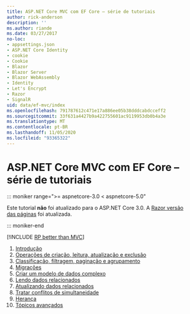 ```yaml
---
title: ASP.NET Core MVC com EF Core – série de tutoriais
author: rick-anderson
description: ''
ms.author: riande
ms.date: 03/27/2017
no-loc:
- appsettings.json
- ASP.NET Core Identity
- cookie
- Cookie
- Blazor
- Blazor Server
- Blazor WebAssembly
- Identity
- Let's Encrypt
- Razor
- SignalR
uid: data/ef-mvc/index
ms.openlocfilehash: 791787612c471e17a886ee05b38dddcabdcceff2
ms.sourcegitcommit: 33f631a4427b9a422755601ac9119953db0b4a3e
ms.translationtype: MT
ms.contentlocale: pt-BR
ms.lasthandoff: 11/05/2020
ms.locfileid: "93365322"
---
```

# <a name="aspnet-core-mvc-with-ef-core---tutorial-series"></a>ASP.NET Core MVC com EF Core – série de tutoriais

::: moniker range=">= aspnetcore-3.0 < aspnetcore-5.0"

Este tutorial **não** foi atualizado para o ASP.NET Core 3.0. A [ Razor versão das páginas](xref:data/ef-rp/intro) foi atualizada.

::: moniker-end

[!INCLUDE [RP better than MVC](../../includes/RP-EF/rp-over-mvc.md)]

1. [Introdução](xref:data/ef-mvc/intro)
1. [Operações de criação, leitura, atualização e exclusão](xref:data/ef-mvc/crud)
1. [Classificação, filtragem, paginação e agrupamento](xref:data/ef-mvc/sort-filter-page)
1. [Migrações](xref:data/ef-mvc/migrations)
1. [Criar um modelo de dados complexo](xref:data/ef-mvc/complex-data-model)
1. [Lendo dados relacionados](xref:data/ef-mvc/read-related-data)
1. [Atualizando dados relacionados](xref:data/ef-mvc/update-related-data)
1. [Tratar conflitos de simultaneidade](xref:data/ef-mvc/concurrency)
1. [Herança](xref:data/ef-mvc/inheritance)
1. [Tópicos avançados](xref:data/ef-mvc/advanced)
